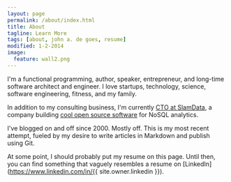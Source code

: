 ```yaml
---
layout: page
permalink: /about/index.html
title: About
tagline: Learn More
tags: [about, john a. de goes, resume]
modified: 1-2-2014
image:
  feature: wall2.png
---
```


I'm a functional programming, author, speaker, entrepreneur, and long-time software architect and engineer. I love startups, technology, science, software engineering, fitness, and my family.

In addition to my consulting business, I'm currently [CTO at SlamData](http://slamdata.com), a company building [cool open source software](http://github.com/slamdata) for NoSQL analytics.

I've blogged on and off since 2000. Mostly off. This is my most recent attempt, fueled by my desire to write articles in Markdown and publish using Git.

At some point, I should probably put my resume on this page. Until then, you can find something that vaguely resembles a resume on [LinkedIn](https://www.linkedin.com/in/{{ site.owner.linkedin }}).
